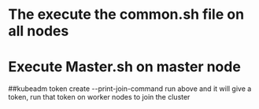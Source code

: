 # The execute the common.sh file on all nodes
# Execute Master.sh on master node

##kubeadm token create --print-join-command
run above and it will give a token, run that token on worker nodes to join the cluster


